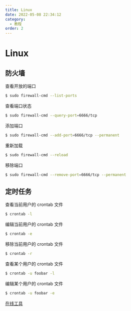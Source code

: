 ```yaml
---
title: Linux
date: 2022-05-08 22:34:12
category:
  - 教程
order: 2
---
```


# Linux

<!-- more -->

## 防火墙

查看开放的端口

```bash
$ sudo firewall-cmd --list-ports
```

查看端口状态

```bash
$ sudo firewall-cmd --query-port=6666/tcp
```

添加端口

```bash
$ sudo firewall-cmd --add-port=6666/tcp --permanent
```

重新加载

```bash
$ sudo firewall-cmd --reload
```

移除端口

```bash
$ sudo firewall-cmd --remove-port=6666/tcp --permanent
```

## 定时任务

查看当前用户的 crontab 文件

```bash
$ crontab -l
```

编辑当前用户的 crontab 文件

```bash
$ crontab -e
```

移除当前用户的 crontab 文件

```bash
$ crontab -r
```

查看某个用户的 crontab 文件

```bash
$ crontab -u foobar -l
```

编辑某个用户的 crontab 文件

```bash
$ crontab -u foobar -e
```

[在线工具](https://tool.lu/crontab)
